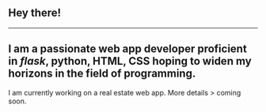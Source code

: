 ## Hey there!
--- 
I am a passionate web app developer proficient in *flask*, **python**, HTML, CSS hoping to widen my horizons in the field of programming.
---
I am currently working on a real estate web app. More details > coming soon. 